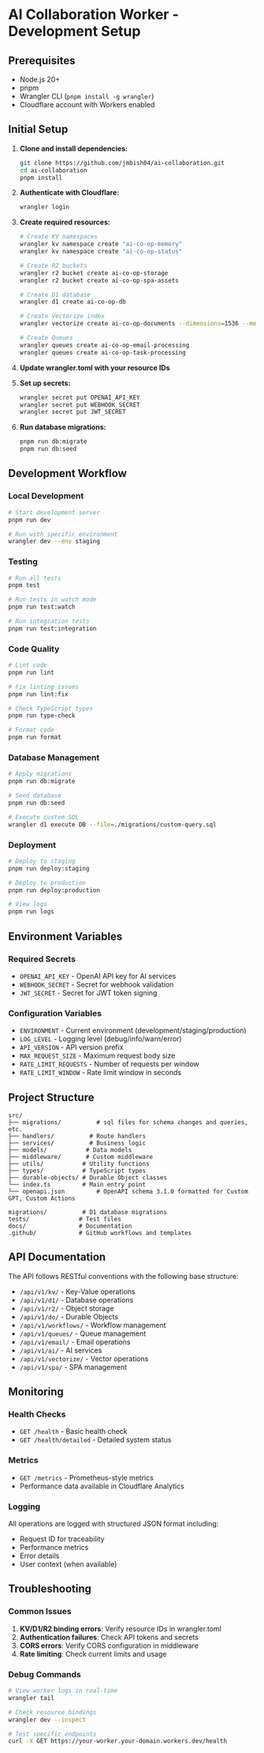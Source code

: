 # AI Collaboration Worker - Development Setup

## Prerequisites

- Node.js 20+ 
- pnpm
- Wrangler CLI (`pnpm install -g wrangler`)
- Cloudflare account with Workers enabled

## Initial Setup

1. **Clone and install dependencies:**
   ```bash
   git clone https://github.com/jmbish04/ai-collaboration.git
   cd ai-collaboration
   pnpm install
   ```

2. **Authenticate with Cloudflare:**
   ```bash
   wrangler login
   ```

3. **Create required resources:**
   ```bash
   # Create KV namespaces
   wrangler kv namespace create "ai-co-op-memory"
   wrangler kv namespace create "ai-co-op-status"
   
   # Create R2 buckets
   wrangler r2 bucket create ai-co-op-storage
   wrangler r2 bucket create ai-co-op-spa-assets
   
   # Create D1 database
   wrangler d1 create ai-co-op-db
   
   # Create Vectorize index
   wrangler vectorize create ai-co-op-documents --dimensions=1536 --metric=cosine
   
   # Create Queues
   wrangler queues create ai-co-op-email-processing
   wrangler queues create ai-co-op-task-processing
   ```

4. **Update wrangler.toml with your resource IDs**

5. **Set up secrets:**
   ```bash
   wrangler secret put OPENAI_API_KEY
   wrangler secret put WEBHOOK_SECRET
   wrangler secret put JWT_SECRET
   ```

6. **Run database migrations:**
   ```bash
   pnpm run db:migrate
   pnpm run db:seed
   ```

## Development Workflow

### Local Development
```bash
# Start development server
pnpm run dev

# Run with specific environment
wrangler dev --env staging
```

### Testing
```bash
# Run all tests
pnpm test

# Run tests in watch mode
pnpm run test:watch

# Run integration tests
pnpm run test:integration
```

### Code Quality
```bash
# Lint code
pnpm run lint

# Fix linting issues
pnpm run lint:fix

# Check TypeScript types
pnpm run type-check

# Format code
pnpm run format
```

### Database Management
```bash
# Apply migrations
pnpm run db:migrate

# Seed database
pnpm run db:seed

# Execute custom SQL
wrangler d1 execute DB --file=./migrations/custom-query.sql
```

### Deployment
```bash
# Deploy to staging
pnpm run deploy:staging

# Deploy to production
pnpm run deploy:production

# View logs
pnpm run logs
```

## Environment Variables

### Required Secrets
- `OPENAI_API_KEY` - OpenAI API key for AI services
- `WEBHOOK_SECRET` - Secret for webhook validation
- `JWT_SECRET` - Secret for JWT token signing

### Configuration Variables
- `ENVIRONMENT` - Current environment (development/staging/production)
- `LOG_LEVEL` - Logging level (debug/info/warn/error)
- `API_VERSION` - API version prefix
- `MAX_REQUEST_SIZE` - Maximum request body size
- `RATE_LIMIT_REQUESTS` - Number of requests per window
- `RATE_LIMIT_WINDOW` - Rate limit window in seconds

## Project Structure
```
src/
├── migrations/          # sql files for schema changes and queries, etc.
├── handlers/          # Route handlers
├── services/          # Business logic
├── models/           # Data models
├── middleware/       # Custom middleware
├── utils/           # Utility functions
├── types/           # TypeScript types
├── durable-objects/ # Durable Object classes
└── index.ts         # Main entry point
└── openapi.json         # OpenAPI schema 3.1.0 formatted for Custom GPT, Custom Actions 

migrations/          # D1 database migrations
tests/              # Test files
docs/               # Documentation
.github/            # GitHub workflows and templates
```

## API Documentation

The API follows RESTful conventions with the following base structure:
- `/api/v1/kv/` - Key-Value operations
- `/api/v1/d1/` - Database operations  
- `/api/v1/r2/` - Object storage
- `/api/v1/do/` - Durable Objects
- `/api/v1/workflows/` - Workflow management
- `/api/v1/queues/` - Queue management
- `/api/v1/email/` - Email operations
- `/api/v1/ai/` - AI services
- `/api/v1/vectorize/` - Vector operations
- `/api/v1/spa/` - SPA management

## Monitoring

### Health Checks
- `GET /health` - Basic health check
- `GET /health/detailed` - Detailed system status

### Metrics
- `GET /metrics` - Prometheus-style metrics
- Performance data available in Cloudflare Analytics

### Logging
All operations are logged with structured JSON format including:
- Request ID for traceability
- Performance metrics
- Error details
- User context (when available)

## Troubleshooting

### Common Issues

1. **KV/D1/R2 binding errors**: Verify resource IDs in wrangler.toml
2. **Authentication failures**: Check API tokens and secrets
3. **CORS errors**: Verify CORS configuration in middleware
4. **Rate limiting**: Check current limits and usage

### Debug Commands
```bash
# View worker logs in real-time
wrangler tail

# Check resource bindings
wrangler dev --inspect

# Test specific endpoints
curl -X GET https://your-worker.your-domain.workers.dev/health
```

